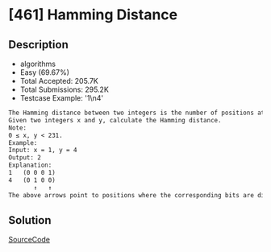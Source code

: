 # [461] Hamming Distance

## Description

* algorithms
* Easy (69.67%)
* Total Accepted:    205.7K
* Total Submissions: 295.2K
* Testcase Example:  '1\n4'

```md
The Hamming distance between two integers is the number of positions at which the corresponding bits are different.
Given two integers x and y, calculate the Hamming distance.
Note:
0 ≤ x, y < 231.
Example:
Input: x = 1, y = 4
Output: 2
Explanation:
1   (0 0 0 1)
4   (0 1 0 0)
       ↑   ↑
The above arrows point to positions where the corresponding bits are different.

```

## Solution

[SourceCode](./solution.js)